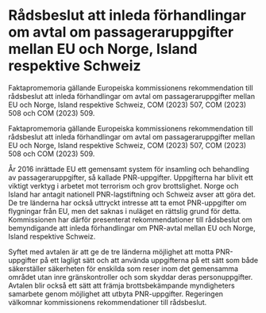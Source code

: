 # Rådsbeslut att inleda förhandlingar om avtal om passageraruppgifter mellan EU och Norge, Island respektive Schweiz

Faktapromemoria gällande Europeiska kommissionens rekommendation till rådsbeslut att inleda förhandlingar om avtal om passageraruppgifter mellan EU och Norge, Island respektive Schweiz, COM (2023) 507, COM (2023) 508 och COM (2023) 509.

Faktapromemoria gällande Europeiska kommissionens rekommendation till rådsbeslut att inleda förhandlingar om avtal om passageraruppgifter mellan EU och Norge, Island respektive Schweiz, COM (2023) 507, COM (2023) 508 och COM (2023) 509.

År 2016 inrättade EU ett gemensamt system för insamling och behandling av passageraruppgifter, så kallade PNR-uppgifter. Uppgifterna har blivit ett viktigt verktyg i arbetet mot terrorism och grov brottslighet. Norge och Island har antagit nationell PNR-lagstiftning och Schweiz avser att göra det. De tre länderna har också uttryckt intresse att ta emot PNR-uppgifter om flygningar från EU, men det saknas i nuläget en rättslig grund för detta. Kommissionen har därför presenterat rekommendationer till rådsbeslut om bemyndigande att inleda förhandlingar om PNR-avtal mellan EU och Norge, Island respektive Schweiz.

Syftet med avtalen är att ge de tre länderna möjlighet att motta PNR-uppgifter på ett lagligt sätt och att använda uppgifterna på ett sätt som både säkerställer säkerheten för enskilda som reser inom det gemensamma området utan inre gränskontroller och som skyddar deras personuppgifter. Avtalen blir också ett sätt att främja brottsbekämpande myndigheters samarbete genom möjlighet att utbyta PNR-uppgifter. Regeringen välkomnar kommissionens rekommendationer till rådsbeslut.
